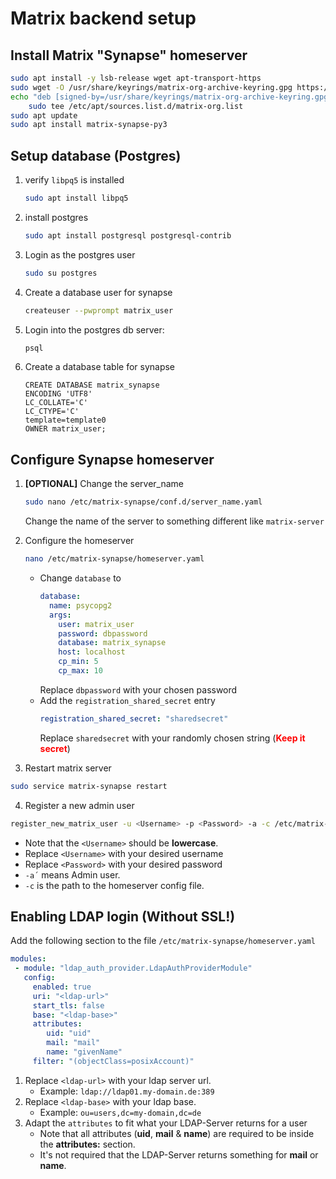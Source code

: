 # Matrix backend setup

## Install Matrix "Synapse" homeserver

```bash
sudo apt install -y lsb-release wget apt-transport-https
sudo wget -O /usr/share/keyrings/matrix-org-archive-keyring.gpg https://packages.matrix.org/debian/matrix-org-archive-keyring.gpg
echo "deb [signed-by=/usr/share/keyrings/matrix-org-archive-keyring.gpg] https://packages.matrix.org/debian/ $(lsb_release -cs) main" |
    sudo tee /etc/apt/sources.list.d/matrix-org.list
sudo apt update
sudo apt install matrix-synapse-py3
```

## Setup database (Postgres)

1. verify ``libpq5`` is installed
    ```bash
    sudo apt install libpq5
    ```
2. install postgres
    ```bash
    sudo apt install postgresql postgresql-contrib
    ```
3. Login as the postgres user
    ```bash
    sudo su postgres
    ```
4. Create a database user for synapse
    ```bash
    createuser --pwprompt matrix_user
    ```
5. Login into the postgres db server:
    ```bash
    psql
    ```
6. Create a database table for synapse
    ```postgresql
    CREATE DATABASE matrix_synapse
    ENCODING 'UTF8'
    LC_COLLATE='C'
    LC_CTYPE='C'
    template=template0
    OWNER matrix_user;
    ```

## Configure Synapse homeserver

1. **[OPTIONAL]** Change the server_name
   ```bash
   sudo nano /etc/matrix-synapse/conf.d/server_name.yaml
   ```

   Change the name of the server to something different like ``matrix-server``

2. Configure the homeserver
   ```bash
   nano /etc/matrix-synapse/homeserver.yaml
   ```
   - Change ``database`` to
      ```yaml
      database:
        name: psycopg2
        args:
          user: matrix_user
          password: dbpassword
          database: matrix_synapse
          host: localhost
          cp_min: 5
          cp_max: 10
      ```
      Replace ``dbpassword`` with your chosen password
   - Add the ``registration_shared_secret`` entry
      ```yaml
      registration_shared_secret: "sharedsecret"
      ```
      Replace ``sharedsecret`` with your randomly chosen string (<span style="color: red; font-weight: bold">Keep it secret</span>)
3. Restart matrix server
```bash
sudo service matrix-synapse restart
```
4. Register a new admin user
```bash
register_new_matrix_user -u <Username> -p <Password> -a -c /etc/matrix-synapse/homeserver.yaml
```
- Note that the ``<Username>`` should be **lowercase**.
- Replace ``<Username>`` with your desired username
- Replace ``<Password>`` with your desired password
- ``-a´`` means Admin user.
- ``-c`` is the path to the homeserver config file.

## Enabling LDAP login (Without SSL!)

Add the following section to the file ``/etc/matrix-synapse/homeserver.yaml``

```yaml
modules:
 - module: "ldap_auth_provider.LdapAuthProviderModule"
   config:
     enabled: true
     uri: "<ldap-url>"
     start_tls: false
     base: "<ldap-base>"
     attributes:
        uid: "uid"
        mail: "mail"
        name: "givenName"
     filter: "(objectClass=posixAccount)"
```

1. Replace ``<ldap-url>`` with your ldap server url. 
   - Example: ``ldap://ldap01.my-domain.de:389``
2. Replace ``<ldap-base>`` with your ldap base.
   - Example: ``ou=users,dc=my-domain,dc=de``
3. Adapt the ``attributes`` to fit what your LDAP-Server returns for a user
   - Note that all attributes (**uid**, **mail** & **name**) are required to be inside the **attributes:** section.   
   - It's not required that the LDAP-Server returns something for **mail** or **name**. 